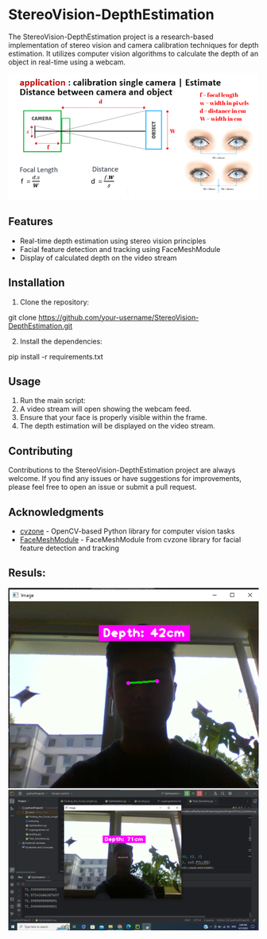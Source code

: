 # StereoVision-DepthEstimation

The StereoVision-DepthEstimation project is a research-based implementation of stereo vision and camera calibration techniques for depth estimation. It utilizes computer vision algorithms to calculate the depth of an object in real-time using a webcam.

![Alt Text](Capture.PNG)

## Features

- Real-time depth estimation using stereo vision principles
- Facial feature detection and tracking using FaceMeshModule
- Display of calculated depth on the video stream

## Installation

1. Clone the repository:

git clone https://github.com/your-username/StereoVision-DepthEstimation.git


2. Install the dependencies:

pip install -r requirements.txt


## Usage

1. Run the main script:
2. A video stream will open showing the webcam feed.
3. Ensure that your face is properly visible within the frame.
4. The depth estimation will be displayed on the video stream.

## Contributing

Contributions to the StereoVision-DepthEstimation project are always welcome. If you find any issues or have suggestions for improvements, please feel free to open an issue or submit a pull request.


## Acknowledgments

- [cvzone](https://github.com/cvzone/cvzone) - OpenCV-based Python library for computer vision tasks
- [FaceMeshModule](https://github.com/cvzone/cvzone/tree/main/Self%20Projects/Face%20Landmarks) - FaceMeshModule from cvzone library for facial feature detection and tracking

## Resuls:
![Alt Text](t1.png)   
![Alt Text](t2.png)
